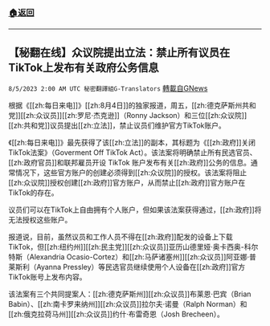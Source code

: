 ###  [:house:返回](README.md)
---


## 【秘翻在线】众议院提出立法：禁止所有议员在TikTok上发布有关政府公务信息
`8/5/2023 2:00 AM UTC 秘密翻譯組G-Translators` [轉載自GNews](https://gnews.org/articles/1526455)

根据《[[zh:每日来电]]》[[zh:8月4日]]的独家报道，周五，[[zh:德克萨斯州共和党]][[zh:众议员]][[zh:罗尼·杰克逊]]（Ronny Jackson）和三位[[zh:众议院]][[zh:共和党]]议员提出[[zh:立法]]，禁止议员们维护官方TikTok账户。

《[[zh:每日来电]]》最先获得了该[[zh:立法]]的副本，其标题为《[[zh:政府]]关闭TikTok法案》（Goverment Off TikTok Act）。该法案将明确禁止所有民选官员、[[zh:政府官员]]和联邦雇员开设 TikTok 账户发布有关[[zh:政府]]公务的信息。通常情况下，这些官方账户的创建必须得到[[zh:众议院]]的授权。该法案将阻止[[zh:众议院]]授权创建[[zh:政府]]官方账户，从而禁止[[zh:政府]]官方账户在TikTok的存在。

议员们可以在TikTok上自由拥有个人账户，但如果该法案获得通过，[[zh:政府]]将无法授权这些账户。

报道说，目前，虽然议员和工作人员不得在[[zh:政府]]配发的设备上下载 TikTok，但[[zh:纽约州]][[zh:民主党]][[zh:众议员]]亚历山德里娅·奥卡西奥-科尔特斯（Alexandria Ocasio-Cortez）和[[zh:马萨诸塞州]][[zh:众议员]]阿亚娜·普莱斯利（Ayanna Pressley）等民选官员继续使用个人设备在[[zh:政府]]官方TikTok账号上发布内容。

该法案有三个共同提案人：[[zh:德克萨斯州]][[zh:众议员]]布莱恩·巴宾（Brian Babin）、[[zh:南卡罗来纳州]][[zh:众议员]]拉尔夫·诺曼（Ralph Norman）和[[zh:俄克拉荷马州]][[zh:众议员]]约什·布雷奇恩（Josh Brecheen）。
